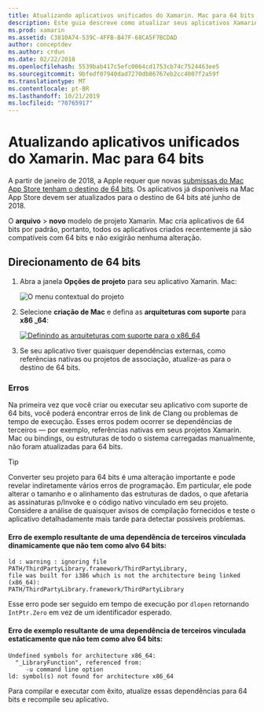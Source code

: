 ```yaml
---
title: Atualizando aplicativos unificados do Xamarin. Mac para 64 bits
description: Este guia descreve como atualizar seus aplicativos Xamarin. Mac para o destino de 64 bits. Ele também fornece exemplos dos tipos de erros que podem ser encontrados ao fazer essa alteração.
ms.prod: xamarin
ms.assetid: C3810A74-539C-4FFB-B47F-68CA5F7BCDAD
author: conceptdev
ms.author: crdun
ms.date: 02/22/2018
ms.openlocfilehash: 5539bab417c5efc0064cd1753cb74c7524463ee5
ms.sourcegitcommit: 9bfedf07940dad7270db86767eb2cc4007f2a59f
ms.translationtype: MT
ms.contentlocale: pt-BR
ms.lasthandoff: 10/21/2019
ms.locfileid: "70765917"
---
```

# <a name="updating-xamarinmac-unified-applications-to-64-bit"></a>Atualizando aplicativos unificados do Xamarin. Mac para 64 bits

A partir de janeiro de 2018, a Apple requer que novas [submissas do Mac App Store tenham o destino de 64 bits](https://developer.apple.com/news/?id=06282017a). Os aplicativos já disponíveis na Mac App Store devem ser atualizados para o destino de 64 bits até junho de 2018.

O **arquivo**  > **novo** modelo de projeto Xamarin. Mac cria aplicativos de 64 bits por padrão, portanto, todos os aplicativos criados recentemente já são compatíveis com 64 bits e não exigirão nenhuma alteração.

## <a name="targeting-64-bit"></a>Direcionamento de 64 bits

1. Abra a janela **Opções de projeto** para seu aplicativo Xamarin. Mac:

   ![O menu contextual do projeto](mac-64-bit-images/1-contextual_menu-vsmac.png "O menu contextual do projeto")

2. Selecione **criação de Mac** e defina as **arquiteturas com suporte** para **x86 \_64**:

   [![Definindo as arquiteturas com suporte para o x86_64](mac-64-bit-images/2-project_options-vsmac.png "Definindo as arquiteturas com suporte para o x86_64")](mac-64-bit-images/2-project_options-vsmac-large.png#lightbox)

3. Se seu aplicativo tiver quaisquer dependências externas, como referências nativas ou projetos de associação, atualize-as para o destino de 64 bits.

### <a name="errors"></a>Erros

Na primeira vez que você criar ou executar seu aplicativo com suporte de 64 bits, você poderá encontrar erros de link de Clang ou problemas de tempo de execução. Esses erros podem ocorrer se dependências de terceiros — por exemplo, referências nativas em seus projetos Xamarin. Mac ou bindings, ou estruturas de todo o sistema carregadas manualmente, não foram atualizadas para 64 bits.

> [!TIP]
> Converter seu projeto para 64 bits é uma alteração importante e pode revelar indiretamente vários erros de programação. Em particular, ele pode alterar o tamanho e o alinhamento das estruturas de dados, o que afetaria as assinaturas p/Invoke e o código nativo vinculado em seu projeto. Considere a análise de quaisquer avisos de compilação fornecidos e teste o aplicativo detalhadamente mais tarde para detectar possíveis problemas.

#### <a name="example-error-resulting-from-a-dynamically-linked-third-party-dependency-that-does-not-target-64-bit"></a>Erro de exemplo resultante de uma dependência de terceiros vinculada dinamicamente que não tem como alvo 64 bits:

```console
ld : warning : ignoring file PATH/ThirdPartyLibrary.framework/ThirdPartyLibrary, 
file was built for i386 which is not the architecture being linked (x86_64): 
PATH/ThirdPartyLibrary.framework/ThirdPartyLibrary 
```

Esse erro pode ser seguido em tempo de execução por `dlopen` retornando `IntPtr.Zero` em vez de um identificador esperado.

#### <a name="example-error-resulting-from-a-statically-linked-third-party-dependency-that-does-not-target-64-bit"></a>Erro de exemplo resultante de uma dependência de terceiros vinculada estaticamente que não tem como alvo 64 bits:

```console
Undefined symbols for architecture x86_64:
  "_LibraryFunction", referenced from:
     -u command line option
ld: symbol(s) not found for architecture x86_64 
```

Para compilar e executar com êxito, atualize essas dependências para 64 bits e recompile seu aplicativo.

